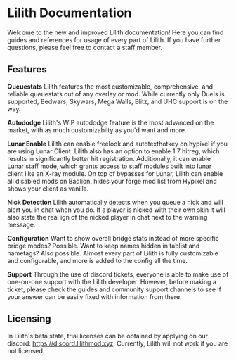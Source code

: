 # Lilith Documentation

Welcome to the new and improved Lilith documentation! Here you can find guides and references for usage of every part of Lilith. If you have further questions, please feel free to contact a staff member.

## Features

**Queuestats**
Lilith features the most customizable, comprehensive, and reliable queuestats out of any overlay or mod. While currently only Duels is supported, Bedwars, Skywars, Mega Walls, Blitz, and UHC support is on the way.

**Autododge**
Lilith's WIP autododge feature is the most advanced on the market, with as much customizabilty as you'd want and more.

**Lunar Enable**
Lilith can enable freelook and autotexthotkey on hypixel if you are using Lunar Client. Lilith also has an option to enable 1.7 hitreg, which results in significantly better hit registration. Additionally, it can enable Lunar staff mode, which grants access to staff modules built into lunar client like an X-ray module. On top of bypasses for Lunar, Lilith can enable all disabled mods on Badlion, hides your forge mod list from Hypixel and shows your client as vanilla.

**Nick Detection**
Lilith automatically detects when you queue a nick and will alert you in chat when you do. If a player is nicked with their own skin it will also state the real ign of the nicked player in chat next to the warning message.

**Configuration**
Want to show overall bridge stats instead of more specific bridge modes? Possible. Want to keep names hidden in tablist and nametags? Also possible. Almost every part of Lilith is fully customizable and configurable, and more is added to the config all the time.

**Support**
Through the use of discord tickets, everyone is able to make use of one-on-one support with the Lilith developer. However, before making a ticket, please check the guides and community support channels to see if your answer can be easily fixed with information from there.

## Licensing

In Lilith's beta state, trial licenses can be obtained by applying on our discord: https://discord.lilithmod.xyz. Currently, Lilith will not work if you are not licensed.